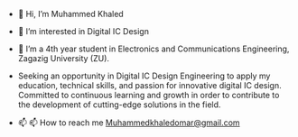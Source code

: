 - 👋 Hi, I’m Muhammed Khaled
  
- 👀 I’m interested in Digital IC Design
  
- 🌱 I’m a 4th year student in Electronics and Communications Engineering, Zagazig 
University (ZU).
 
- Seeking an opportunity in Digital IC Design Engineering to apply my education, 
technical skills, and passion for innovative digital IC design. Committed to continuous 
learning and growth in order to contribute to the development of cutting-edge 
solutions in the field.

- 📫 📫 How to reach me Muhammedkhaledomar@gmail.com 
